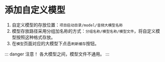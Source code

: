 # 添加自定义模型

1. 自定义模型的存放位置：`项目启动目录/model/音频大模型名称`
2. 模型存放路径采用分组加名称的方式：`分组名称/模型名称/模型文件`，将自定义模型按照这种格式存放。
3. 在`模型`页面对应的大模型下点击`刷新缓存`按钮。

::: danger 注意！
各大模型之间，模型文件不通用。
:::
